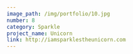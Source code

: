 ```yaml
---
image_path: /img/portfolio/10.jpg
number: 8
category: Sparkle
project_name: Unicorn
link: http://iamsparklestheunicorn.com
---
```


